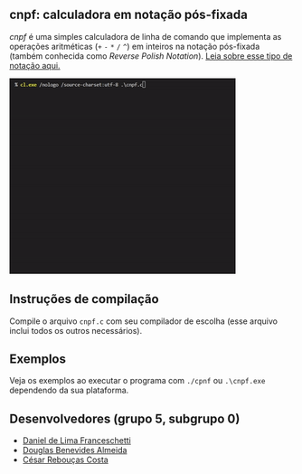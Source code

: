 ## cnpf: calculadora em notação pós-fixada

_cnpf_ é uma simples calculadora de linha de comando que implementa as operações aritméticas (`+` `-` `*` `/` `^`) em inteiros na notação pós-fixada (também conhecida como _Reverse Polish Notation_). [Leia sobre esse tipo de notação aqui.](https://pt.wikipedia.org/wiki/Nota%C3%A7%C3%A3o_polonesa_inversa)

![Figura de exemplo](example.gif)

## Instruções de compilação

Compile o arquivo `cnpf.c` com seu compilador de escolha (esse arquivo inclui todos os outros necessários).

## Exemplos

Veja os exemplos ao executar o programa com `./cpnf` ou `.\cnpf.exe` dependendo da sua plataforma.

## Desenvolvedores (grupo 5, subgrupo 0)

- [Daniel de Lima Franceschetti](https://github.com/danielsource)
- [Douglas Benevides Almeida](https://github.com/almdoug)
- [César Rebouças Costa](https://github.com/cesarrcosta99)
